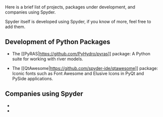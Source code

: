 Here is a brief list of projects, packages under development, and companies using Spyder.

Spyder itself is developed using Spyder, if you know of more, feel free to add them.

## Development of Python Packages

* The [[PyRAS|https://github.com/PyHydro/pyras]] package: A Python suite for working with river models.

* The [[QtAwesome|https://github.com/spyder-ide/qtawesome]] package: Iconic fonts such as Font Awesome and Elusive Icons in PyQt and PySide applications.

## Companies using Spyder

*
*
